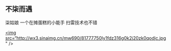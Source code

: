## 不柒而遇

柒姑娘 一个在摊蛋糕的小能手
扫雷技术也不错

<a href="http://wx3.sinaimg.cn/mw690/81777750ly1fdz316g0k2j20zk0qodjc.jpg"><img src=“http://wx3.sinaimg.cn/mw690/81777750ly1fdz316g0k2j20zk0qodjc.jpg" /></a>

